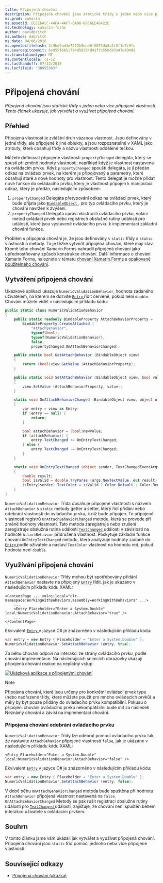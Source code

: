 ```yaml
---
title: Připojená chování
description: Připojená chování jsou statické třídy s jeden nebo více připojené vlastnosti. Tento článek ukazuje, jak vytvářet a využívat připojená chování.
ms.prod: xamarin
ms.assetid: ECEE6AEC-44FA-4AF7-BAD0-88C6EE48422E
ms.technology: xamarin-forms
author: davidbritch
ms.author: dabritch
ms.date: 04/06/2016
ms.openlocfilehash: 2c9bd9ad4e7572b9eae6f0073da8a2c8f1e7c9fc
ms.sourcegitcommit: 6e955f6851794d58334d41f7a550d93a47e834d2
ms.translationtype: MT
ms.contentlocale: cs-CZ
ms.lasthandoff: 07/12/2018
ms.locfileid: "38995343"
---
```

# <a name="attached-behaviors"></a>Připojená chování

_Připojená chování jsou statické třídy s jeden nebo více připojené vlastnosti. Tento článek ukazuje, jak vytvářet a využívat připojená chování._

## <a name="overview"></a>Přehled

Připojená vlastnost je zvláštní druh vázanou vlastnost. Jsou definovány v jedné třídy, ale připojené k jiné objekty, a jsou rozpoznatelné v XAML jako atributy, které obsahují třídy a názvu vlastnosti oddělené tečkou.

Můžete definovat připojené vlastnosti `propertyChanged` delegáta, který se spustí při změně hodnoty vlastnosti, například když je vlastnost nastavena na ovládacím prvku. Když `propertyChanged` spouští delegáta, je jí předán odkaz na ovládací prvek, na kterém je připojovaný a parametry, které obsahují staré a nové hodnoty pro vlastnost. Tento delegát je možné přidat nové funkce do ovládacího prvku, který je vlastnost připojen k manipulací odkaz, který je předán, následujícím způsobem:

1. `propertyChanged` Delegáta přetypování odkaz na ovládací prvek, který bude přijata jako [ `BindableObject` ](xref:Xamarin.Forms.BindableObject), pro typ ovládacího prvku, který je chování navržen k zvýšení.
1. `propertyChanged` Delegáta upraví vlastnosti ovládacího prvku, volání metod ovládací prvek nebo registrech obslužné rutiny událostí pro události, které jsou vystavené ovládacího prvku k implementaci základní chování funkce.

Problém s připojená chování je, že jsou definovány v `static` třídy s `static` vlastnosti a metody. To je těžké vytvořit připojená chování, které mají stav. Kromě toho chování Xamarin.Forms nahradil připojená chování jako upřednostňovaný způsob konstrukce chování. Další informace o chování Xamarin.Forms, naleznete v tématu [chování Xamarin.Forms](~/xamarin-forms/app-fundamentals/behaviors/creating.md) a [opakovaně použitelného chování](~/xamarin-forms/app-fundamentals/behaviors/reusable/index.md).

## <a name="creating-an-attached-behavior"></a>Vytváření připojená chování

Ukázkové aplikaci ukazuje `NumericValidationBehavior`, hodnota zadaného uživatelem, na kterém se dozvíte [ `Entry` ](xref:Xamarin.Forms.Entry) řídit červeně, pokud není `double`. Chování můžete vidět v následujícím příkladu kódu:

```csharp
public static class NumericValidationBehavior
{
    public static readonly BindableProperty AttachBehaviorProperty =
        BindableProperty.CreateAttached (
            "AttachBehavior",
            typeof(bool),
            typeof(NumericValidationBehavior),
            false,
            propertyChanged:OnAttachBehaviorChanged);

    public static bool GetAttachBehavior (BindableObject view)
    {
        return (bool)view.GetValue (AttachBehaviorProperty);
    }

    public static void SetAttachBehavior (BindableObject view, bool value)
    {
        view.SetValue (AttachBehaviorProperty, value);
    }

    static void OnAttachBehaviorChanged (BindableObject view, object oldValue, object newValue)
    {
        var entry = view as Entry;
        if (entry == null) {
            return;
        }

        bool attachBehavior = (bool)newValue;
        if (attachBehavior) {
            entry.TextChanged += OnEntryTextChanged;
        } else {
            entry.TextChanged -= OnEntryTextChanged;
        }
    }

    static void OnEntryTextChanged (object sender, TextChangedEventArgs args)
    {
        double result;
        bool isValid = double.TryParse (args.NewTextValue, out result);
        ((Entry)sender).TextColor = isValid ? Color.Default : Color.Red;
    }
}
```

`NumericValidationBehavior` Třída obsahuje připojené vlastnosti s názvem `AttachBehavior` s `static` metody getter a setter, který řídí přidání nebo odebrání vlastnosti do ovládacího prvku, k níž bude připojen. To připojené vlastnosti registrů `OnAttachBehaviorChanged` metodu, která se provede při změně hodnoty vlastnosti. Tato metoda zaregistruje nebo zrušení zaregistruje obslužná rutina události [ `TextChanged` ](xref:Xamarin.Forms.Entry.TextChanged) události v závislosti na hodnotě `AttachBehavior` přidružená vlastnost. Poskytuje základní funkce chování `OnEntryTextChanged` metodu, která analyzuje hodnoty zadané do [ `Entry` ](xref:Xamarin.Forms.Entry) podle uživatele a nastaví `TextColor` vlastnost na hodnotu red, pokud hodnota není `double`.

## <a name="consuming-an-attached-behavior"></a>Využívání připojená chování

`NumericValidationBehavior` Třídy mohou být spotřebovány přidání `AttachBehavior` nastavte na připojený [ `Entry` ](xref:Xamarin.Forms.Entry) řídit, jak je ukázáno v následujícím příkladu kódu XAML:

```xaml
<ContentPage ... xmlns:local="clr-namespace:WorkingWithBehaviors;assembly=WorkingWithBehaviors" ...>
    ...
    <Entry Placeholder="Enter a System.Double" local:NumericValidationBehavior.AttachBehavior="true" />
    ...
</ContentPage>
```

Ekvivalent [ `Entry` ](xref:Xamarin.Forms.Entry) v jazyce C# je znázorněno v následujícím příkladu kódu:

```csharp
var entry = new Entry { Placeholder = "Enter a System.Double" };
NumericValidationBehavior.SetAttachBehavior (entry, true);
```

Za běhu chování odpoví na interakci ze strany ovládacího prvku, podle chování implementace. Na následujících snímcích obrazovky ukazují připojená chování reakce na neplatný vstup:

[![](attached-images/screenshots-sml.png "Ukázková aplikace s připojenými chování")](attached-images/screenshots.png#lightbox "ukázková aplikace s připojenými chování")

> [!NOTE]
> Připojená chování, které jsou určeny pro konkrétní ovládací prvek typu (nebo nadřazené třídy, které můžete použít pro mnoho ovládacích prvků) a měly by být pouze přidány do ovládacího prvku kompatibilní. Pokusu o připojení chování ovládacího prvku nekompatibilní bude mít za následek Neznámý chování a závisí na implementaci chování.

### <a name="removing-an-attached-behavior-from-a-control"></a>Připojená chování odebrání ovládacího prvku

`NumericValidationBehavior` Třídy lze odebrat pomocí ovládacího prvku tak, že nastavíte `AttachBehavior` připojené vlastnosti `false`, jak je ukázáno v následujícím příkladu kódu XAML:

```xaml
<Entry Placeholder="Enter a System.Double" local:NumericValidationBehavior.AttachBehavior="false" />
```

Ekvivalent [ `Entry` ](xref:Xamarin.Forms.Entry) v jazyce C# je znázorněno v následujícím příkladu kódu:

```csharp
var entry = new Entry { Placeholder = "Enter a System.Double" };
NumericValidationBehavior.SetAttachBehavior (entry, false);
```

V době běhu `OnAttachBehaviorChanged` metoda bude spuštěna při hodnotu `AttachBehavior` připojená vlastnost nastavená na `false`. `OnAttachBehaviorChanged` Metody se pak rušit registraci obslužné rutiny události pro [ `TextChanged` ](xref:Xamarin.Forms.Entry.TextChanged) událostí, zajišťuje, že chování není spuštěn během interakce uživatele s ovládacím prvkem.

## <a name="summary"></a>Souhrn

V tomto článku jsme vám ukázali jak vytvářet a využívat připojená chování. Připojená chování jsou `static` tříd pomocí jednoho nebo více připojené vlastnosti.


## <a name="related-links"></a>Související odkazy

- [Připojená chování (ukázka)](https://developer.xamarin.com/samples/xamarin-forms/behaviors/attachednumericvalidationbehavior/)
